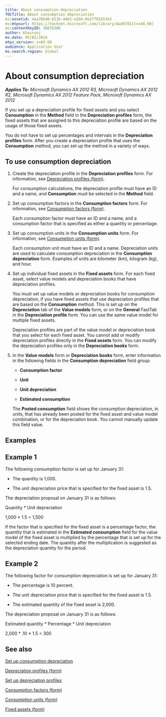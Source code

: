 ```yaml
---
title: About consumption depreciation
TOCTitle: About consumption depreciation
ms:assetid: 4aa76bd0-811b-44b1-a1bb-0e27701553e3
ms:mtpsurl: https://technet.microsoft.com/library/Aa497011(v=AX.60)
ms:contentKeyID: 36676386
author: Khairunj
ms.date: 05/02/2014
mtps_version: v=AX.60
audience: Application User
ms.search.region: Global
---
```


# About consumption depreciation 


_**Applies To:** Microsoft Dynamics AX 2012 R3, Microsoft Dynamics AX 2012 R2, Microsoft Dynamics AX 2012 Feature Pack, Microsoft Dynamics AX 2012_

If you set up a depreciation profile for fixed assets and you select **Consumption** in the **Method** field in the **Depreciation profiles** form, the fixed assets that are assigned to this depreciation profile are based on the usage of those fixed assets.

You do not have to set up percentages and intervals in the **Depreciation profiles** form. After you create a depreciation profile that uses the **Consumption** method, you can set up the method in a variety of ways.

## To use consumption depreciation

1.  Create the depreciation profile in the **Depreciation profiles** form. For information, see [Depreciation profiles (form)](https://technet.microsoft.com/library/aa549887\(v=ax.60\)).
    
    For consumption calculations, the depreciation profile must have an ID and a name, and **Consumption** must be selected in the **Method** field.

2.  Set up consumption factors in the **Consumption factors** form. For information, see [Consumption factors (form)](https://technet.microsoft.com/library/aa571869\(v=ax.60\)).
    
    Each consumption factor must have an ID and a name, and a consumption factor that is specified as either a quantity or percentage.

3.  Set up consumption units in the **Consumption units** form. For information, see [Consumption units (form)](https://technet.microsoft.com/library/aa576472\(v=ax.60\)).
    
    Each consumption unit must have an ID and a name. Depreciation units are used to calculate consumption depreciation in the **Consumption depreciation** form. Examples of units are kilometer (km), kilogram (kg), and hour.

4.  Set up individual fixed assets in the **Fixed assets** form. For each fixed asset, select value models and depreciation books that have depreciation profiles.
    
    You must set up value models or depreciation books for consumption depreciation, if you have fixed assets that use depreciation profiles that are based on the **Consumption** method. This is set up on the **Depreciation** tab of the **Value models** form, or on the **General** FastTab in the **Depreciation profile** form. You can use the same value model for multiple fixed assets.
    
    Depreciation profiles are part of the value model or depreciation book that you select for each fixed asset. You cannot add or modify depreciation profiles directly in the **Fixed assets** form. You can modify the depreciation profiles only in the **Depreciation books** form.

5.  In the **Value models** form or **Depreciation books** form, enter information in the following fields in the **Consumption depreciation** field group:
    
      - **Consumption factor**
    
      - **Unit**
    
      - **Unit depreciation**
    
      - **Estimated consumption**
    
    The **Posted consumption** field shows the consumption depreciation, in units, that has already been posted for the fixed asset and value model combination, or for the depreciation book. You cannot manually update this field value.

## Examples

## Example 1

The following consumption factor is set up for January 31:

  - The quantity is 1,000.

  - The unit depreciation price that is specified for the fixed asset is 1.5.

The depreciation proposal on January 31 is as follows:

Quantity \* Unit depreciation

1,000 \* 1.5 = 1,500

If the factor that is specified for the fixed asset is a percentage factor, the quantity that is estimated in the **Estimated consumption** field for the value model of the fixed asset is multiplied by the percentage that is set up for the selected ending date. The quantity after the multiplication is suggested as the depreciation quantity for the period.

## Example 2

The following factor for consumption depreciation is set up for January 31:

  - The percentage is 10 percent.

  - The unit depreciation price that is specified for the fixed asset is 1.5.

  - The estimated quantity of the fixed asset is 2,000.

The depreciation proposal on January 31 is as follows:

Estimated quantity \* Percentage \* Unit depreciation

2,000 \* .10 \* 1.5 = 300

## See also

[Set up consumption depreciation](set-up-consumption-depreciation.md)

[Depreciation profiles (form)](https://technet.microsoft.com/library/aa549887\(v=ax.60\))

[Set up depreciation profiles](set-up-depreciation-profiles.md)

[Consumption factors (form)](https://technet.microsoft.com/library/aa571869\(v=ax.60\))

[Consumption units (form)](https://technet.microsoft.com/library/aa576472\(v=ax.60\))

[Fixed assets (form)](https://technet.microsoft.com/library/aa620341\(v=ax.60\))

  


